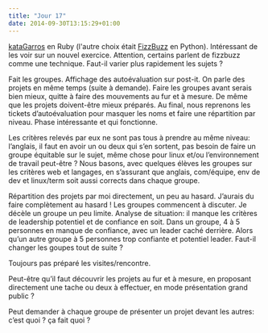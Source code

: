 ```yaml
---
title: "Jour 17"
date: 2014-09-30T13:15:29+01:00
---
```


[kataGarros](http://codingdojo.org/kata/Tennis/) en Ruby (l'autre choix était
[FizzBuzz](http://codingdojo.org/kata/FizzBuzz/) en Python). Intéressant de les
voir sur un nouvel exercice. Attention, certains parlent de fizzbuzz comme une
technique. Faut-il varier plus rapidement les sujets ?

Fait les groupes. Affichage des autoévaluation sur post-it. On parle des
projets en même temps (suite à demande). Faire les groupes avant serais
bien mieux, quitte à faire des mouvements au fur et à mesure. De même
que les projets doivent-être mieux préparés. Au final, nous reprenons
les tickets d’autoévaluation pour masquer les noms et faire une
répartition par niveau. Phase intéressante et qui fonctionne.

Les critères relevés par eux ne sont pas tous à prendre au même niveau:
l’anglais, il faut en avoir un ou deux qui s’en sortent, pas besoin de
faire un groupe équitable sur le sujet, même chose pour linux et/ou
l’environnement de travail peut-être ? Nous basons, avec quelques élèves
les groupes sur les critères web et langages, en s’assurant que anglais,
com/équipe, env de dev et linux/term soit aussi corrects dans chaque
groupe.

Répartition des projets par moi directement, un peu au hasard. J’aurais
du faire complètement au hasard ! Les groupes commencent à discuter. Je
décèle un groupe un peu limite. Analyse de situation: il manque les
critères de leadership potentiel et de confiance en soit. Dans un
groupe, 4 à 5 personnes en manque de confiance, avec un leader caché
derrière. Alors qu’un autre groupe à 5 personnes trop confiante et
potentiel leader. Faut-il changer les goupes tout de suite ?

Toujours pas préparé les visites/rencontre.

Peut-être qu’il faut découvrir les projets au fur et à mesure, en
proposant directement une tache ou deux à effectuer, en mode
présentation grand public ?

Peut demander à chaque groupe de présenter un projet devant les autres:
c’est quoi ? ça fait quoi ?


